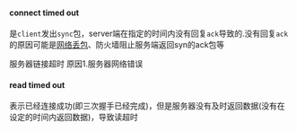 #### connect  timed out  

 是`client`发出`sync`包，server端在指定的时间内没有回复`ack`导致的.没有回复`ack`的原因可能是[网络丢包](https://www.baidu.com/s?wd=%E7%BD%91%E7%BB%9C%E4%B8%A2%E5%8C%85&tn=24004469_oem_dg&rsv_dl=gh_pl_sl_csd)、防火墙阻止服务端返回syn的ack包等

服务器链接超时  原因1.服务器网络错误

#### read timed out 

表示已经连接成功(即三次握手已经完成)，但是服务器没有及时返回数据(没有在设定的时间内返回数据)，导致读超时

